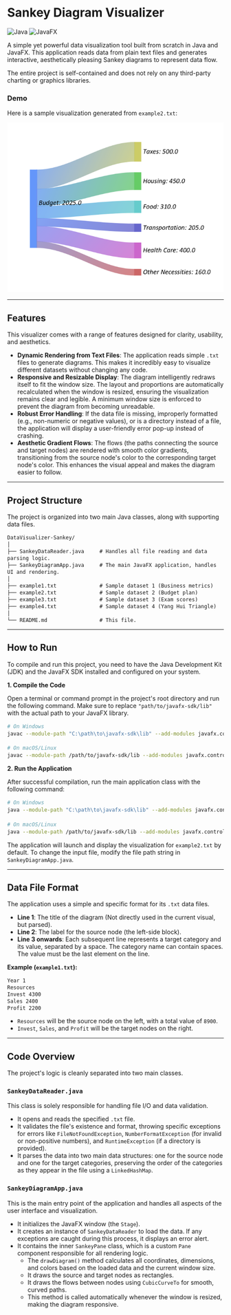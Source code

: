 # Sankey Diagram Visualizer

![Java](https://img.shields.io/badge/Language-Java-orange.svg)
![JavaFX](https://img.shields.io/badge/Framework-JavaFX-blue.svg)

A simple yet powerful data visualization tool built from scratch in Java and JavaFX. This application reads data from plain text files and generates interactive, aesthetically pleasing Sankey diagrams to represent data flow.

The entire project is self-contained and does not rely on any third-party charting or graphics libraries.

### Demo

Here is a sample visualization generated from `example2.txt`:

![Sankey Diagram Demo](./images/sankey-demo.png)

---

## Features

This visualizer comes with a range of features designed for clarity, usability, and aesthetics.

*   **Dynamic Rendering from Text Files**: The application reads simple `.txt` files to generate diagrams. This makes it incredibly easy to visualize different datasets without changing any code.
*   **Responsive and Resizable Display**: The diagram intelligently redraws itself to fit the window size. The layout and proportions are automatically recalculated when the window is resized, ensuring the visualization remains clear and legible. A minimum window size is enforced to prevent the diagram from becoming unreadable.
*   **Robust Error Handling**: If the data file is missing, improperly formatted (e.g., non-numeric or negative values), or is a directory instead of a file, the application will display a user-friendly error pop-up instead of crashing.
*   **Aesthetic Gradient Flows**: The flows (the paths connecting the source and target nodes) are rendered with smooth color gradients, transitioning from the source node's color to the corresponding target node's color. This enhances the visual appeal and makes the diagram easier to follow.

---

## Project Structure

The project is organized into two main Java classes, along with supporting data files.

```
DataVisualizer-Sankey/
│
├── SankeyDataReader.java     # Handles all file reading and data parsing logic.
├── SankeyDiagramApp.java     # The main JavaFX application, handles UI and rendering.
│
├── example1.txt              # Sample dataset 1 (Business metrics)
├── example2.txt              # Sample dataset 2 (Budget plan)
├── example3.txt              # Sample dataset 3 (Exam scores)
├── example4.txt              # Sample dataset 4 (Yang Hui Triangle)
│
└── README.md                 # This file.
```

---

## How to Run

To compile and run this project, you need to have the Java Development Kit (JDK) and the JavaFX SDK installed and configured on your system.

**1. Compile the Code**

Open a terminal or command prompt in the project's root directory and run the following command. Make sure to replace `"path/to/javafx-sdk/lib"` with the actual path to your JavaFX library.

```bash
# On Windows
javac --module-path "C:\path\to\javafx-sdk\lib" --add-modules javafx.controls,javafx.fxml *.java

# On macOS/Linux
javac --module-path /path/to/javafx-sdk/lib --add-modules javafx.controls,javafx.fxml *.java
```

**2. Run the Application**

After successful compilation, run the main application class with the following command:

```bash
# On Windows
java --module-path "C:\path\to\javafx-sdk\lib" --add-modules javafx.controls,javafx.fxml SankeyDiagramApp

# On macOS/Linux
java --module-path /path/to/javafx-sdk/lib --add-modules javafx.controls,javafx.fxml SankeyDiagramApp
```

The application will launch and display the visualization for `example2.txt` by default. To change the input file, modify the file path string in `SankeyDiagramApp.java`.

---

## Data File Format

The application uses a simple and specific format for its `.txt` data files.

*   **Line 1**: The title of the diagram (Not directly used in the current visual, but parsed).
*   **Line 2**: The label for the source node (the left-side block).
*   **Line 3 onwards**: Each subsequent line represents a target category and its value, separated by a space. The category name can contain spaces. The value must be the last element on the line.

**Example (`example1.txt`):**

```
Year 1
Resources
Invest 4300
Sales 2400
Profit 2200
```

*   `Resources` will be the source node on the left, with a total value of `8900`.
*   `Invest`, `Sales`, and `Profit` will be the target nodes on the right.

---

## Code Overview

The project's logic is cleanly separated into two main classes.

### `SankeyDataReader.java`

This class is solely responsible for handling file I/O and data validation.
*   It opens and reads the specified `.txt` file.
*   It validates the file's existence and format, throwing specific exceptions for errors like `FileNotFoundException`, `NumberFormatException` (for invalid or non-positive numbers), and `RuntimeException` (if a directory is provided).
*   It parses the data into two main data structures: one for the source node and one for the target categories, preserving the order of the categories as they appear in the file using a `LinkedHashMap`.

### `SankeyDiagramApp.java`

This is the main entry point of the application and handles all aspects of the user interface and visualization.
*   It initializes the JavaFX window (the `Stage`).
*   It creates an instance of `SankeyDataReader` to load the data. If any exceptions are caught during this process, it displays an error alert.
*   It contains the inner `SankeyPane` class, which is a custom `Pane` component responsible for all rendering logic.
    *   The `drawDiagram()` method calculates all coordinates, dimensions, and colors based on the loaded data and the current window size.
    *   It draws the source and target nodes as rectangles.
    *   It draws the flows between nodes using `CubicCurveTo` for smooth, curved paths.
    *   This method is called automatically whenever the window is resized, making the diagram responsive.
